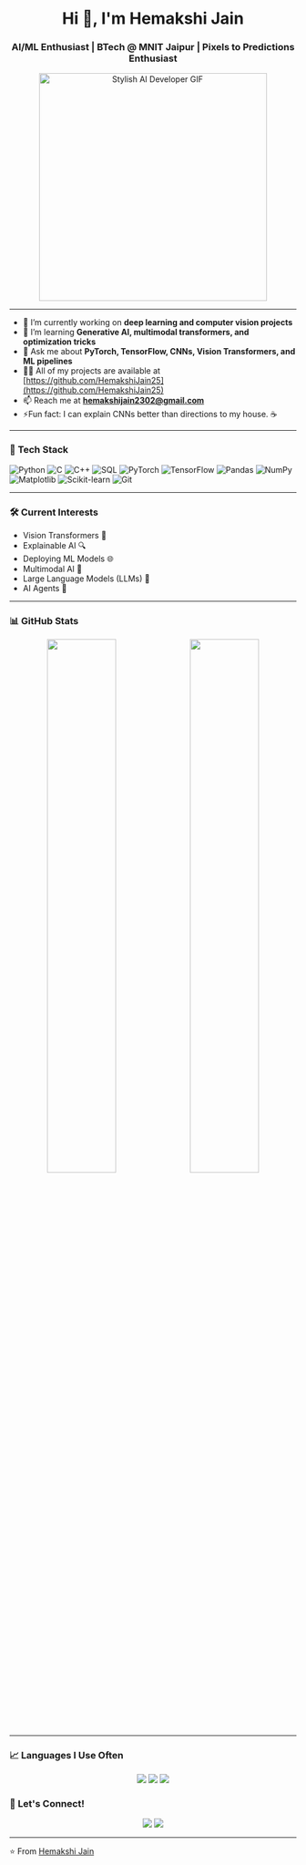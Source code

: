 <h1 align="center">Hi 👋, I'm Hemakshi Jain</h1>
<h3 align="center">AI/ML Enthusiast | BTech @ MNIT Jaipur | Pixels to Predictions Enthusiast</h3>

<p align="center">
  <img src="https://media.giphy.com/media/qgQUggAC3Pfv687qPC/giphy.gif" width="400" alt="Stylish AI Developer GIF"/>
</p>


---

- 🔭 I’m currently working on **deep learning and computer vision projects**
- 🌱 I’m learning **Generative AI, multimodal transformers, and optimization tricks**
- 💬 Ask me about **PyTorch, TensorFlow, CNNs, Vision Transformers, and ML pipelines**
- 👨‍💻 All of my projects are available at [https://github.com/HemakshiJain25](https://github.com/HemakshiJain25)
- 📫 Reach me at **hemakshijain2302@gmail.com**
- ⚡Fun fact: I can explain CNNs better than directions to my house. ☕

---

### 🧠 Tech Stack
![Python](https://img.shields.io/badge/-Python-05122A?style=flat&logo=python)
![C](https://img.shields.io/badge/-C-05122A?style=flat&logo=c)
![C++](https://img.shields.io/badge/-C++-05122A?style=flat&logo=c%2B%2B)
![SQL](https://img.shields.io/badge/-SQL-05122A?style=flat&logo=mysql)
![PyTorch](https://img.shields.io/badge/-PyTorch-05122A?style=flat&logo=pytorch)
![TensorFlow](https://img.shields.io/badge/-TensorFlow-05122A?style=flat&logo=tensorflow)
![Pandas](https://img.shields.io/badge/-Pandas-05122A?style=flat&logo=pandas)
![NumPy](https://img.shields.io/badge/-NumPy-05122A?style=flat&logo=numpy)
![Matplotlib](https://img.shields.io/badge/-Matplotlib-05122A?style=flat&logo=matplotlib)
![Scikit-learn](https://img.shields.io/badge/-Scikit--learn-05122A?style=flat&logo=scikit-learn)
![Git](https://img.shields.io/badge/-Git-05122A?style=flat&logo=git)

---

### 🛠️ Current Interests
- Vision Transformers 🧠
- Explainable AI 🔍
- Deploying ML Models 🌐
- Multimodal AI 🔗
- Large Language Models (LLMs) 🧠
- AI Agents 🤖

---

### 📊 GitHub Stats
<p align="center">
  <img src="https://github-readme-stats.vercel.app/api?username=HemakshiJain25&show_icons=true&theme=tokyonight" width="49%">
  <img src="https://github-readme-streak-stats.herokuapp.com/?user=HemakshiJain25&theme=tokyonight" width="49%">
</p>

---

### 📈 Languages I Use Often
<p align="center">
  <img src="https://img.shields.io/badge/C-00599C?style=for-the-badge&logo=c&logoColor=white"/>
  <img src="https://img.shields.io/badge/C++-00599C?style=for-the-badge&logo=c%2B%2B&logoColor=white"/>
  <img src="https://img.shields.io/badge/Python-3776AB?style=for-the-badge&logo=python&logoColor=white"/>
</p>


### 🎯 Let's Connect!
<p align="center">
  <a href="https://www.linkedin.com/in/hemakshi/"><img src="https://img.shields.io/badge/-LinkedIn-blue?style=flat&logo=linkedin"/></a>
  <a href="mailto:hemakshijain2302@gmail.com"><img src="https://img.shields.io/badge/-Email-red?style=flat&logo=gmail"/></a>
</p>


---

⭐️ From [Hemakshi Jain](https://github.com/HemakshiJain25)

